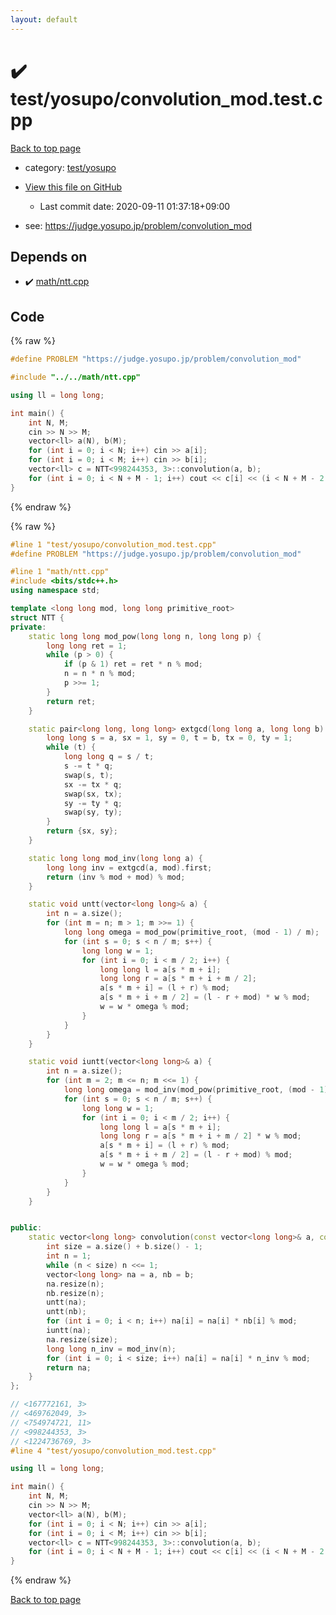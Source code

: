 ```yaml
---
layout: default
---
```


<!-- mathjax config similar to math.stackexchange -->
<script type="text/javascript" async
  src="https://cdnjs.cloudflare.com/ajax/libs/mathjax/2.7.5/MathJax.js?config=TeX-MML-AM_CHTML">
</script>
<script type="text/x-mathjax-config">
  MathJax.Hub.Config({
    TeX: { equationNumbers: { autoNumber: "AMS" }},
    tex2jax: {
      inlineMath: [ ['$','$'] ],
      processEscapes: true
    },
    "HTML-CSS": { matchFontHeight: false },
    displayAlign: "left",
    displayIndent: "2em"
  });
</script>

<script type="text/javascript" src="https://cdnjs.cloudflare.com/ajax/libs/jquery/3.4.1/jquery.min.js"></script>
<script src="https://cdn.jsdelivr.net/npm/jquery-balloon-js@1.1.2/jquery.balloon.min.js" integrity="sha256-ZEYs9VrgAeNuPvs15E39OsyOJaIkXEEt10fzxJ20+2I=" crossorigin="anonymous"></script>
<script type="text/javascript" src="../../../assets/js/copy-button.js"></script>
<link rel="stylesheet" href="../../../assets/css/copy-button.css" />


# :heavy_check_mark: test/yosupo/convolution_mod.test.cpp

<a href="../../../index.html">Back to top page</a>

* category: <a href="../../../index.html#0b58406058f6619a0f31a172defc0230">test/yosupo</a>
* <a href="{{ site.github.repository_url }}/blob/master/test/yosupo/convolution_mod.test.cpp">View this file on GitHub</a>
    - Last commit date: 2020-09-11 01:37:18+09:00


* see: <a href="https://judge.yosupo.jp/problem/convolution_mod">https://judge.yosupo.jp/problem/convolution_mod</a>


## Depends on

* :heavy_check_mark: <a href="../../../library/math/ntt.cpp.html">math/ntt.cpp</a>


## Code

<a id="unbundled"></a>
{% raw %}
```cpp
#define PROBLEM "https://judge.yosupo.jp/problem/convolution_mod"

#include "../../math/ntt.cpp"

using ll = long long;

int main() {
    int N, M;
    cin >> N >> M;
    vector<ll> a(N), b(M);
    for (int i = 0; i < N; i++) cin >> a[i];
    for (int i = 0; i < M; i++) cin >> b[i];
    vector<ll> c = NTT<998244353, 3>::convolution(a, b);
    for (int i = 0; i < N + M - 1; i++) cout << c[i] << (i < N + M - 2 ? " " : "\n");
}

```
{% endraw %}

<a id="bundled"></a>
{% raw %}
```cpp
#line 1 "test/yosupo/convolution_mod.test.cpp"
#define PROBLEM "https://judge.yosupo.jp/problem/convolution_mod"

#line 1 "math/ntt.cpp"
#include <bits/stdc++.h>
using namespace std;

template <long long mod, long long primitive_root>
struct NTT {
private:
    static long long mod_pow(long long n, long long p) {
        long long ret = 1;
        while (p > 0) {
            if (p & 1) ret = ret * n % mod;
            n = n * n % mod;
            p >>= 1;
        }
        return ret;
    }

    static pair<long long, long long> extgcd(long long a, long long b) {
        long long s = a, sx = 1, sy = 0, t = b, tx = 0, ty = 1;
        while (t) {
            long long q = s / t;
            s -= t * q;
            swap(s, t);
            sx -= tx * q;
            swap(sx, tx);
            sy -= ty * q;
            swap(sy, ty);
        }
        return {sx, sy};
    }

    static long long mod_inv(long long a) {
        long long inv = extgcd(a, mod).first;
        return (inv % mod + mod) % mod;
    }

    static void untt(vector<long long>& a) {
        int n = a.size();
        for (int m = n; m > 1; m >>= 1) {
            long long omega = mod_pow(primitive_root, (mod - 1) / m);
            for (int s = 0; s < n / m; s++) {
                long long w = 1;
                for (int i = 0; i < m / 2; i++) {
                    long long l = a[s * m + i];
                    long long r = a[s * m + i + m / 2];
                    a[s * m + i] = (l + r) % mod;
                    a[s * m + i + m / 2] = (l - r + mod) * w % mod;
                    w = w * omega % mod;
                }
            }
        }
    }

    static void iuntt(vector<long long>& a) {
        int n = a.size();
        for (int m = 2; m <= n; m <<= 1) {
            long long omega = mod_inv(mod_pow(primitive_root, (mod - 1) / m));
            for (int s = 0; s < n / m; s++) {
                long long w = 1;
                for (int i = 0; i < m / 2; i++) {
                    long long l = a[s * m + i];
                    long long r = a[s * m + i + m / 2] * w % mod;
                    a[s * m + i] = (l + r) % mod;
                    a[s * m + i + m / 2] = (l - r + mod) % mod;
                    w = w * omega % mod;
                }
            }
        }
    }


public:
    static vector<long long> convolution(const vector<long long>& a, const vector<long long>& b) {
        int size = a.size() + b.size() - 1;
        int n = 1;
        while (n < size) n <<= 1;
        vector<long long> na = a, nb = b;
        na.resize(n);
        nb.resize(n);
        untt(na);
        untt(nb);
        for (int i = 0; i < n; i++) na[i] = na[i] * nb[i] % mod;
        iuntt(na);
        na.resize(size);
        long long n_inv = mod_inv(n);
        for (int i = 0; i < size; i++) na[i] = na[i] * n_inv % mod;
        return na;
    }
};

// <167772161, 3>
// <469762049, 3>
// <754974721, 11>
// <998244353, 3>
// <1224736769, 3>
#line 4 "test/yosupo/convolution_mod.test.cpp"

using ll = long long;

int main() {
    int N, M;
    cin >> N >> M;
    vector<ll> a(N), b(M);
    for (int i = 0; i < N; i++) cin >> a[i];
    for (int i = 0; i < M; i++) cin >> b[i];
    vector<ll> c = NTT<998244353, 3>::convolution(a, b);
    for (int i = 0; i < N + M - 1; i++) cout << c[i] << (i < N + M - 2 ? " " : "\n");
}

```
{% endraw %}

<a href="../../../index.html">Back to top page</a>

